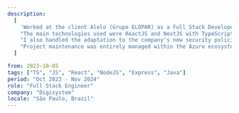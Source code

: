 ```yaml
---
description:
  [
    'Worked at the client Alelo (Grupo ELOPAR) as a Full Stack Developer, responsible for the development and maintenance of "Cartão Prepagos" projects.',
    "The main technologies used were ReactJS and NextJS with TypeScript for frontend projects, especially with Redux and React Query for state and cache management. On the backend, the primary technologies were NodeJS with Express and Java with Spring.",
    "I also handled the adaptation to the company's new security policies, working closely with security professionals to fix vulnerabilities and ensure that all software was secure. For this, the technologies used were Veracode and Sonar.",
    "Project maintenance was entirely managed within the Azure ecosystem, setting up CI/CD pipelines for deployment with Docker.",
  ]

from: 2023-10-05
tags: ["TS", "JS", "React", "NodeJS", "Express", "Java"]
period: "Oct 2023 - Nov 2024"
role: "Full Stack Engineer"
company: "Digisystem"
locale: "São Paulo, Brazil"
---
```

